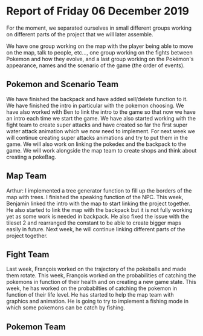 #  Report of Friday 06 December 2019

For the moment, we separated ourselves in small different groups working on different parts of the project that we will later assemble.

We have one group working on the map with the player being able to move on the map, talk to people, etc..., one group working on the fights between Pokemon and how they evolve, and a last group working on the Pokémon's appearance, names and the scenario of the game (the order of events).


## Pokemon and Scenario Team

We have finished the backpack and have added sell/delete function to it. We have finished the intro in particular with the pokemon choosing. We have also worked with Ben to link the intro to the game so that now we have an intro each time we start the game. We have also started working with the fight team to create super attacks and have created so far the first super water attack animation which we now need to implement. For next week we will continue creating super attacks animations and try to put them in the game. We will also work on linking the pokedex and the backpack to the game. We will work alongside the map team to create shops and think about creating a pokeBag.

## Map Team

Arthur: I implemented a tree generator function to fill up the borders of the map with trees. I finished the speaking function of the NPC.
This week, Benjamin linked the intro with the map to start linking the project together. He also started to link the map with the backpack but it is not fully working yet as some work is needed in backpack. He also fixed the issue with the tileset 2 and rearranged the constant to be able to create bigger maps easily in future. Next week, he will continue linking different parts of the project together.

## Fight Team



Last week, François worked on the trajectory of the pokeballs and made them rotate. This week, François worked on the probabilities of catching the pokemons in function of their health and on creating a new game state. This week, he has worked on the probabilties of catching the pokemon in function of their life level. He has started to help the map team with graphics and animation. He is going to try to implement a fishing mode in which some pokemons can be catch by fishing.   

## Pokemon Team

